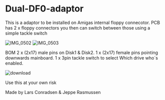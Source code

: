 # Dual-DF0-adaptor

This is a adaptor to be installed on Amigas internal floppy connecotor.
PCB has 2 x floppy connectors
you then can switch between those using a simple tackle switch


![IMG_0502](https://github.com/ConradsenDK/Dual-DF0-adaptor/assets/49607875/40e4e361-f59c-4b62-987b-77d820f07718)
![IMG_0503](https://github.com/ConradsenDK/Dual-DF0-adaptor/assets/49607875/95339d46-a49d-4583-ba06-a87ed2d68f45)


BOM
2 x (2x17) male pins on Disk1 & Disk2.
1 x (2x17) female pins pointing downwards mainboard.
1 x 3pin tackle switch to select Which drive who´s enabled. 

![download](https://github.com/ConradsenDK/Dual-DF0-adaptor/assets/49607875/e4dccd05-f448-4862-a1c9-ffc147220733)



Use this at your own risk

Made by
Lars Conradsen & Jeppe Rasmussen
